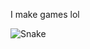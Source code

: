 I make games lol

<picture>
  <source media="(prefers-color-scheme: dark)" srcset="https://raw.githubusercontent.com/kh4iri/kh4iri/output/github-snake-dark.svg" />
  <source media="(prefers-color-scheme: light)" srcset="https://raw.githubusercontent.com/kh4iri/kh4iri/output/github-snake.svg" />
  <img alt="Snake" src="https://raw.githubusercontent.com/tobiasmeyhoefer/tobiasmeyhoefer/output/github-snake.svg" />
</picture>
